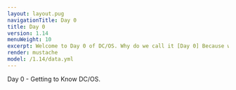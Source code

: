 ```yaml
---
layout: layout.pug
navigationTitle: Day 0 
title: Day 0
version: 1.14
menuWeight: 10
excerpt: Welcome to Day 0 of DC/OS. Why do we call it [Day 0] Because we like it that way.
render: mustache
model: /1.14/data.yml
---
```


Day 0 - Getting to Know DC/OS.


